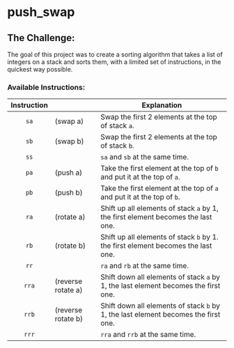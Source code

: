# push_swap


## The Challenge:
The goal of this project was to create a sorting algorithm that takes a list of integers on a stack and sorts them, with a limited set of instructions, in the quickest way possible.

### Available Instructions:

| Instruction || Explanation |
|:-----------:|---|-------------|
|```sa```|(swap a)|Swap the first 2 elements at the top of stack ```a```.|
|```sb```|(swap b)|Swap the first 2 elements at the top of stack ```b```.|
|```ss```|| ```sa``` and ```sb``` at the same time.|
|```pa```|(push a)| Take the first element at the top of ```b``` and put it at the top of ```a```.|
|```pb```|(push b)| Take the first element at the top of ```a``` and put it at the top of ```b```.|
|```ra```|(rotate a)| Shift up all elements of stack ```a``` by 1, the first element becomes the last one.|
|```rb```|(rotate b)| Shift up all elements of stack ```b``` by 1. the first element becomes the last one.|
|```rr``` || ```ra``` and ```rb``` at the same time.|
|```rra```|(reverse rotate a)| Shift down all elements of stack ```a``` by 1, the last element becomes the first one.|
|```rrb```|(reverse rotate b)| Shift down all elements of stack ```b``` by 1, the last element becomes the first one.|
|```rrr```|| ```rra``` and ```rrb``` at the same time.|
